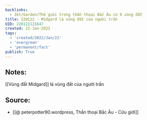 ```yaml
---
backlinks:
  - Zet/Garden/Thế giới trong thần thoại Bắc Âu có 9 vùng đất
title: 220122 - Midgard là vùng đất của người trần
UID: 220122121647
created: 22-Jan-2022
tags:
  - 'created/2022/Jan/22'
  - 'evergreen'
  - 'permanent/fact'
publish: True
---
```

## Notes:
[[Vùng đất Midgard]] là vùng đất của người trần

## Source:
- [[@ peterpotter90.wordpress, Thần thoại Bắc Âu - Cửu giới]]


